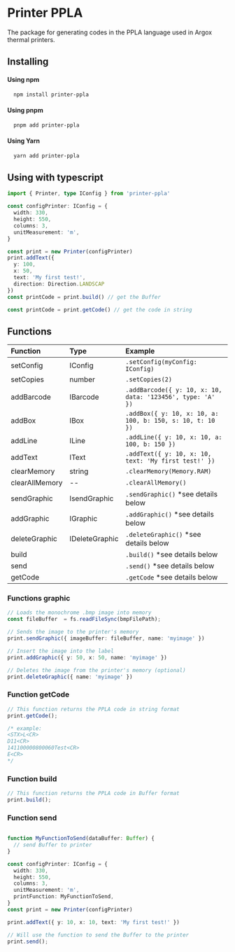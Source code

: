 
# Printer PPLA

The package for generating codes in the PPLA language used in Argox thermal printers.


## Installing

#### Using npm
```bash
  npm install printer-ppla
```
#### Using pnpm
```bash
  pnpm add printer-ppla
```
#### Using Yarn
```bash
  yarn add printer-ppla
```


## Using with typescript

``` typescript
import { Printer, type IConfig } from 'printer-ppla'

const configPrinter: IConfig = {
  width: 330,
  height: 550,
  columns: 3,
  unitMeasurement: 'm',
}

const print = new Printer(configPrinter)
print.addText({
  y: 100,
  x: 50,
  text: 'My first test!',
  direction: Direction.LANDSCAP
})
const printCode = print.build() // get the Buffer

const printCode = print.getCode() // get the code in string
```

## Functions

| **Function**   | **Type** | **Example**       |
| :---------- | :--------- | :--------- |
| setConfig | IConfig | ```.setConfig(myConfig: IConfig)``` |
| setCopies | number | ```.setCopies(2)``` |
| addBarcode | IBarcode| ```.addBarcode({ y: 10, x: 10, data: '123456', type: 'A' })``` |
| addBox | IBox | ```.addBox({ y: 10, x: 10, a: 100, b: 150, s: 10, t: 10 })``` |
| addLine | ILine | ```.addLine({ y: 10, x: 10, a: 100, b: 150 })``` |
| addText | IText | ```.addText({ y: 10, x: 10, text: 'My first test!' })``` |
| clearMemory | string | ```.clearMemory(Memory.RAM)``` |
| clearAllMemory | -- | ```.clearAllMemory()``` |
| sendGraphic | IsendGraphic | ```.sendGraphic()``` *see details below |
| addGraphic | IGraphic | ```.addGraphic()``` *see details below |
| deleteGraphic | IDeleteGraphic | ```.deleteGraphic()``` *see details below |
| build | | ```.build()``` *see details below |
| send | | ```.send()``` *see details below |
| getCode | | ```.getCode``` *see details below |


### Functions graphic
```typescript
// Loads the monochrome .bmp image into memory
const fileBuffer  = fs.readFileSync(bmpFilePath);

// Sends the image to the printer's memory
print.sendGraphic({ imageBuffer: fileBuffer, name: 'myimage' })

// Insert the image into the label
print.addGraphic({ y: 50, x: 50, name: 'myimage' })

// Deletes the image from the printer's memory (optional)
print.deleteGraphic({ name: 'myimage' })
```

### Function getCode
```typescript
// This function returns the PPLA code in string format
print.getCode();

/* example:
<STX>L<CR>
D11<CR>
141100000800060Test<CR>
E<CR>
*/
```

### Function build
```typescript
// This function returns the PPLA code in Buffer format
print.build();
```

### Function send
```typescript

function MyFunctionToSend(dataBuffer: Buffer) {
  // send Buffer to printer
}

const configPrinter: IConfig = {
  width: 330,
  height: 550,
  columns: 3,
  unitMeasurement: 'm',
  printFunction: MyFunctionToSend,
}
const print = new Printer(configPrinter)

print.addText({ y: 10, x: 10, text: 'My first test!' })

// Will use the function to send the Buffer to the printer
print.send();
```